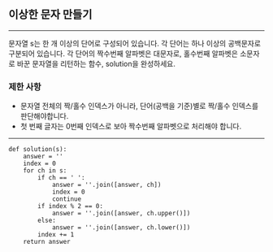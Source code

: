 ## 이상한 문자 만들기

---

문자열 s는 한 개 이상의 단어로 구성되어 있습니다. 각 단어는 하나 이상의 공백문자로 구분되어 있습니다.
각 단어의 짝수번째 알파벳은 대문자로, 홀수번째 알파벳은 소문자로 바꾼 문자열을 리턴하는 함수, solution을 완성하세요.

### 제한 사항
- 문자열 전체의 짝/홀수 인덱스가 아니라, 단어(공백을 기준)별로 짝/홀수 인덱스를 판단해야합니다.
- 첫 번째 글자는 0번째 인덱스로 보아 짝수번째 알파벳으로 처리해야 합니다.

---
~~~
def solution(s):
    answer = ''
    index = 0
    for ch in s:
        if ch == ' ':
            answer = ''.join([answer, ch])
            index = 0
            continue
        if index % 2 == 0:
            answer = ''.join([answer, ch.upper()])
        else:
            answer = ''.join([answer, ch.lower()])
        index += 1
    return answer

~~~

